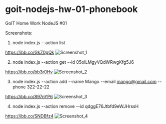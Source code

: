 # goit-nodejs-hw-01-phonebook

GoIT Home Work NodeJS #01

Screenshots:

1. node index.js --action list

https://ibb.co/GkZ0gQk
![Screenshot_1](https://user-images.githubusercontent.com/110339336/236639489-2ddc9f4e-83f2-4219-b9be-8761a917d4aa.jpg)

2. node index.js --action get --id 05olLMgyVQdWRwgKfg5J6

https://ibb.co/bb3r0Hv
![Screenshot_2](https://user-images.githubusercontent.com/110339336/236639510-8fb02fa0-2e3b-441b-8bd2-f63d82b9f608.jpg)

3. node index.js --action add --name Mango --email mango@gmail.com --phone 322-22-22

https://ibb.co/897nYP6
![Screenshot_3](https://user-images.githubusercontent.com/110339336/236639516-1c53da82-bf39-4943-b267-6fdbb7494cd8.jpg)

4. node index.js --action remove --id qdggE76Jtbfd9eWJHrssH

https://ibb.co/SNDBfz4
![Screenshot_4](https://user-images.githubusercontent.com/110339336/236639525-b42f937f-903d-4f27-9021-0ffc5e8b563e.jpg)
